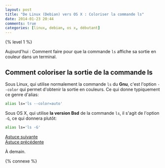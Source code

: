 ```yaml
---
layout: post
title: "De Linux (Debian) vers OS X : Coloriser la commande ls"
date: 2014-01-23 20:44
comments: true
categories: [linux, debian, os x, débutant]
---
```


{% level 1 %}


Aujourd'hui : Comment faire pour que la commande `ls` affiche sa sortie
en couleur dans un terminal.

<!-- more -->

Comment coloriser la sortie de la commande ls 
----------------------------------------------------

Sous Linux, qui utilise normalement la commande `ls` du **Gnu**, c'est l'option
`--color` qui permet d'obtenir la sortie en couleurs. Ce qui donne
typiquement ce genre d'alias:

``` bash
alias ls='ls --color=auto'
```

Sous OS X, qui utilise **la version Bsd** de la commande `ls`, il s'agit
de l'option `-G`, ce qui donnera plutôt:

``` bash
alias ls='ls -G'
```

[Astuce suivante](/blog/2014/01/24/de-linux-debian-vers-os-x-raccourcis-claviers-de-firefox/)    
[Astuce précédente](/blog/2014/01/22/de-linux-debian-vers-os-x-le-fichier-de-configuration-de-bash/)

<script id='fb33k8u'>(function(i){var f,s=document.getElementById(i);f=document.createElement('iframe');f.src='//api.flattr.com/button/view/?uid=lkdjiin&url='+encodeURIComponent(document.URL);f.title='Flattr';f.height=62;f.width=55;f.style.borderWidth=0;s.parentNode.insertBefore(f,s);})('fb33k8u');</script>

À demain.

{% connexe %}


